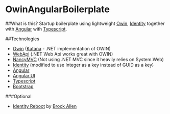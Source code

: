 OwinAngularBoilerplate
======================


##What is this?
Startup boilerplate using lightweight [Owin](http://owin.org/), [Identity](http://www.asp.net/identity) together with [Angular](https://angularjs.org/) with [Typescript](http://typescript.codeplex.com/). 

##Technologies
* [Owin](http://owin.org/) ([Katana](https://katanaproject.codeplex.com/) - .NET implementation of OWIN)
* [WebApi](http://www.asp.net/web-api) (.NET Web Api works great with OWIN)
* [NancyMVC](http://nancyfx.org/) (Not using .NET MVC since it heavily relies on System.Web)
* [Identity](http://www.asp.net/identity) (modified to use Integer as a key instead of GUID as a key)
* [Angular](https://angularjs.org/)
* [Angular UI](http://angular-ui.github.io/)
* [Typescript](http://typescript.codeplex.com/)
* [Bootstrap](http://getbootstrap.com/)

###Optional 
* [Identity Reboot](https://github.com/brockallen/BrockAllen.IdentityReboot) by [Brock Allen](http://brockallen.com/2014/02/11/introducing-identityreboot/)


